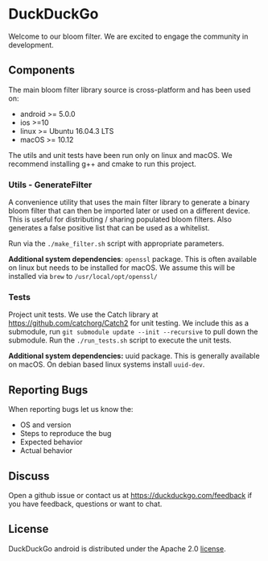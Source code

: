 # DuckDuckGo

Welcome to our bloom filter. We are excited to engage the community in development.

## Components

The main bloom filter library source is cross-platform and has been used on:
- android >= 5.0.0
- ios >=10
- linux >= Ubuntu 16.04.3 LTS
- macOS >= 10.12

The utils and unit tests have been run only on linux and macOS. We recommend installing g++
and cmake to run this project.


### Utils - GenerateFilter
A convenience utility that uses the main filter library to generate a binary bloom filter that can then be imported 
 later or used on a different device. This is useful for distributing / sharing populated bloom filters.
 Also generates a false positive list that can be used as a whitelist.

Run via the `./make_filter.sh` script with appropriate parameters.

**Additional system dependencies**: `openssl` package. This is often available on linux but needs to be installed
 for macOS. We assume this will be installed via `brew` to `/usr/local/opt/openssl/`

### Tests
Project unit tests. We use the Catch library at https://github.com/catchorg/Catch2 for unit testing.
We include this as a submodule, run `git submodule update --init --recursive` to pull down the submodule.
Run the `./run_tests.sh` script to execute the unit tests.

**Additional system dependencies:** uuid package. This is generally available on macOS. On debian based linux systems 
install `uuid-dev`.

## Reporting Bugs

When reporting bugs let us know the:
* OS and version
* Steps to reproduce the bug
* Expected behavior
* Actual behavior

## Discuss

Open a github issue or contact us at https://duckduckgo.com/feedback if you have feedback, questions or want to chat.

## License
DuckDuckGo android is distributed under the Apache 2.0 [license](LICENSE).
